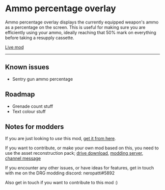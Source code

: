 # Ammo percentage overlay

Ammo percentage overlay displays the currently equipped weapon's ammo as a percentage on the screen.
This is useful for making sure you are efficiently using your ammo, ideally reaching that 50% mark on everything before taking a resupply cassette.

[Live mod](https://mod.io/g/drg/m/ammo-percentage-indicator)

---------------------------------

## Known issues

- Sentry gun ammo percentage

## Roadmap

- Grenade count stuff
- Text colour stuff

## Notes for modders

If you are just looking to _use_ this mod, [get it from here](https://mod.io/g/drg/m/ammo-percentage-indicator).

If you want to contribute, or make your own mod based on this, you need to use the asset reconstruction pack; [drive download](https://drive.google.com/file/d/1HL-z5I62FpY6l9Qt2QGnR8ZpHkHyfESQ/view?usp=sharing), [modding server](https://discord.gg/gUw32ayWGt), [channel message](https://discord.com/channels/676880716142739467/883791204930703360/998263940809232507)

If you encounter any other issues, or have ideas for features, get in touch with me on the DRG modding discord: neropatti#5892

Also get in touch if you want to contribute to this mod :)
